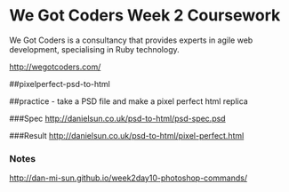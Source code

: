 # We Got Coders Week 2 Coursework

We Got Coders is a consultancy that provides experts in agile web development, specialising in Ruby technology.

http://wegotcoders.com/


##pixelperfect-psd-to-html

##practice - take a PSD file and make a pixel perfect html replica


###Spec
http://danielsun.co.uk/psd-to-html/psd-spec.psd


###Result
http://danielsun.co.uk/psd-to-html/pixel-perfect.html

### Notes
http://dan-mi-sun.github.io/week2day10-photoshop-commands/

